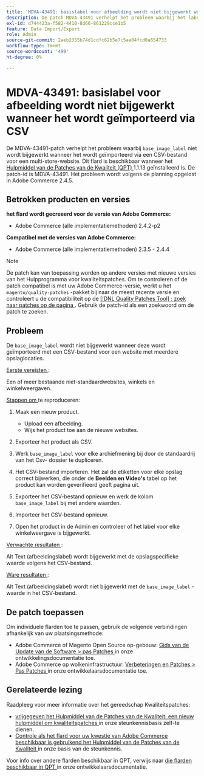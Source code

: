 ```yaml
---
title: 'MDVA-43491: basislabel voor afbeelding wordt niet bijgewerkt wanneer het wordt geïmporteerd via CSV'
description: De patch MDVA-43491 verhelpt het probleem waarbij het label "base_image_label" niet wordt bijgewerkt wanneer het wordt geïmporteerd via een CSV-bestand voor een website met meerdere winkels. Deze patch is beschikbaar wanneer [Quality Patches Tool (QPT)] (/help/announcements/adobe-commerce-announcements/magento-quality-patches-released-new-tool-to-self-serve-quality-patches.md) 1.1.13 is geïnstalleerd. De patch-id is MDVA-43491. Het probleem wordt volgens de planning opgelost in Adobe Commerce 2.4.5.
exl-id: d744423a-f582-4410-8d66-861229cce1b5
feature: Data Import/Export
role: Admin
source-git-commit: 2aeb2355b74d1cdfc62b5e7c5aa04fcd0a654733
workflow-type: tm+mt
source-wordcount: '499'
ht-degree: 0%

---
```


# MDVA-43491: basislabel voor afbeelding wordt niet bijgewerkt wanneer het wordt geïmporteerd via CSV

De MDVA-43491-patch verhelpt het probleem waarbij `base_image_label` niet wordt bijgewerkt wanneer het wordt geïmporteerd via een CSV-bestand voor een multi-store-website. Dit flard is beschikbaar wanneer het [ Hulpmiddel van de Patches van de Kwaliteit (QPT) ](/help/announcements/adobe-commerce-announcements/magento-quality-patches-released-new-tool-to-self-serve-quality-patches.md) 1.1.13 geïnstalleerd is. De patch-id is MDVA-43491. Het probleem wordt volgens de planning opgelost in Adobe Commerce 2.4.5.

## Betrokken producten en versies

**het flard wordt gecreeerd voor de versie van Adobe Commerce:**

* Adobe Commerce (alle implementatiemethoden) 2.4.2-p2

**Compatibel met de versies van Adobe Commerce:**

* Adobe Commerce (alle implementatiemethoden) 2.3.5 - 2.4.4

>[!NOTE]
>
>De patch kan van toepassing worden op andere versies met nieuwe versies van het Hulpprogramma voor kwaliteitspatches. Om te controleren of de patch compatibel is met uw Adobe Commerce-versie, werkt u het `magento/quality-patches` -pakket bij naar de meest recente versie en controleert u de compatibiliteit op de [[!DNL Quality Patches Tool] : zoek naar patches op de pagina ](https://experienceleague.adobe.com/tools/commerce-quality-patches/index.html?lang=nl-NL) . Gebruik de patch-id als een zoekwoord om de patch te zoeken.

## Probleem

De `base_image_label` wordt niet bijgewerkt wanneer deze wordt geïmporteerd met een CSV-bestand voor een website met meerdere opslaglocaties.

<u> Eerste vereisten </u>:

Een of meer bestaande niet-standaardwebsites, winkels en winkelweergaven.

<u> Stappen om </u> te reproduceren:

1. Maak een nieuw product.

   * Upload een afbeelding.
   * Wijs het product toe aan de nieuwe websites.

1. Exporteer het product als CSV.
1. Werk `base_image_label` voor elke archiefmening bij door de standaardrij van het Csv- dossier te dupliceren.
1. Het CSV-bestand importeren. Het zal de etiketten voor elke opslag correct bijwerken, die onder de **Beelden en Video&#39;s** tabel op het product kan worden geverifieerd geeft pagina uit.
1. Exporteer het CSV-bestand opnieuw en werk de kolom `base_image_label` bij met andere waarden.
1. Importeer het CSV-bestand opnieuw.
1. Open het product in de Admin en controleer of het label voor elke winkelweergave is bijgewerkt.

<u> Verwachte resultaten </u>:

Alt Text (afbeeldingslabel) wordt bijgewerkt met de opslagspecifieke waarde volgens het CSV-bestand.

<u> Ware resultaten </u>:

Alt Text (afbeeldingslabel) wordt niet bijgewerkt met de `base_image_label` -waarde in het CSV-bestand.

## De patch toepassen

Om individuele flarden toe te passen, gebruik de volgende verbindingen afhankelijk van uw plaatsingsmethode:

* Adobe Commerce of Magento Open Source op-gebouw: [ Gids van de Update van de Software > pas Patches ](https://experienceleague.adobe.com/nl/docs/commerce-operations/tools/quality-patches-tool/usage) in onze ontwikkelingsdocumentatie toe.
* Adobe Commerce op wolkeninfrastructuur: [ Verbeteringen en Patches > Pas Patches ](https://experienceleague.adobe.com/nl/docs/commerce-cloud-service/user-guide/develop/upgrade/apply-patches) in onze ontwikkelaarsdocumentatie toe.

## Gerelateerde lezing

Raadpleeg voor meer informatie over het gereedschap Kwaliteitspatches:

* [ vrijgegeven het Hulpmiddel van de Patches van de Kwaliteit: een nieuw hulpmiddel om kwaliteitspatches ](/help/announcements/adobe-commerce-announcements/magento-quality-patches-released-new-tool-to-self-serve-quality-patches.md) in onze steunkennisbasis zelf-te dienen.
* [ Controle als het flard voor uw kwestie van Adobe Commerce beschikbaar is gebruikend het Hulpmiddel van de Patches van de Kwaliteit ](/help/support-tools/patches-available-in-qpt-tool/check-patch-for-magento-issue-with-magento-quality-patches.md) in onze basis van de steunkennis.

Voor info over andere flarden beschikbaar in QPT, verwijs naar [ die flarden beschikbaar in QPT ](https://experienceleague.adobe.com/tools/commerce-quality-patches/index.html?lang=nl-NL) in onze ontwikkelaarsdocumentatie.
